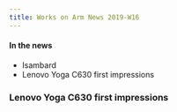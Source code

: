 ```yaml
---
title: Works on Arm News 2019-W16
---
```


#### In the news

* Isambard
* Lenovo Yoga C630 first impressions

### Lenovo Yoga C630 first impressions


